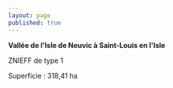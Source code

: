 ```yaml
---
layout: page
published: true
---
```


**Vallée de l'Isle de Neuvic à Saint-Louis en l'Isle**

ZNIEFF de type 1

Superficie : 318,41 ha
